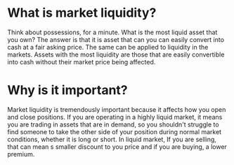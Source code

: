 # What is market liquidity?

Think about possessions, for a minute. What is the most liquid asset that you own? The answer is that it is asset that can you can easily convert into cash at a fair asking price. The same can be applied to liquidity in the markets. Assets with the most liquidity are those that are easily convertible into cash without their market price being affected.

# Why is it important?

Market liquidity is tremendously important because it affects how you open and close positions. If you are operating in a highly liquid market, it means you are trading in assets that are in demand, so you shouldn't struggle to find someone to take the other side of your position during normal market conditions, whether it is long or short. In liquid market, If you are selling, that can mean s smaller discount to you price and if you are buying, a lower premium.